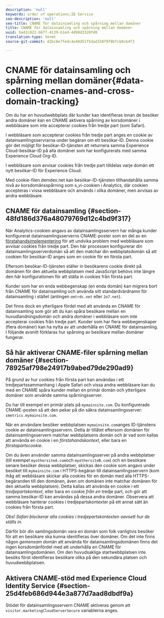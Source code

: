 ```yaml
---
description: 'null'
keywords: order of operations;ID Service
seo-description: 'null'
seo-title: CNAME för datainsamling och spårning mellan domäner
title: CNAME för datainsamling och spårning mellan domäner
uuid: ba42c822-b677-4139-b1ed-4d98d3320fd0
translation-type: tm+mt
source-git-commit: d2bc0e7fedc4e48d51f5dad158f9f8bfcb0cb4f3

---
```



# CNAME för datainsamling och spårning mellan domäner{#data-collection-cnames-and-cross-domain-tracking}

Om du har en huvudwebbplats där kunder kan identifieras innan de besöker andra domäner kan en CNAME aktivera spårning av korsdomäner i webbläsare som inte accepterar cookies från tredje part (som Safari).

I webbläsare som accepterar cookies från tredje part anges en cookie av datainsamlingsservrarna under begäran om ett besökar-ID. Denna cookie gör det möjligt för besökar-ID-tjänsten att returnera samma Experience Cloud-besökar-ID på alla domäner som har konfigurerats med samma Experience Cloud Org-ID.

I webbläsare som avvisar cookies från tredje part tilldelas varje domän ett nytt besökar-ID för Experience Cloud.

Med cookie-filen demdex.net kan besökar-ID-tjänsten tillhandahålla samma nivå av korsdomänsspårning som s_vi-cookien i Analytics, där cookien accepteras i vissa webbläsare och används i olika domäner, men avvisas av andra webbläsare.

## CNAME för datainsamling {#section-48fd186d376a48079769d12c4bd9f317}

När Analytics-cookien angavs av datainsamlingsservern har många kunder konfigurerat datainsamlingsserverns CNAME-poster som en del av en [förstahandsimplementering](https://docs.adobe.com/content/help/en/core-services/interface/ec-cookies/cookies-first-party.html) för att undvika problem med webbläsare som avvisar cookies från tredje part. Den här processen konfigurerar din datainsamlingsserverdomän så att den matchar din webbplatsdomän så att cookien för besökar-ID anges som en cookie för en första part.

Eftersom besökar-ID-tjänsten ställer in besökarens cookie direkt på domänen för den aktuella webbplatsen med JavaScript behövs inte längre den här konfigurationen för att ställa in cookies från första part.

Kunder som har en enda webbegenskap (en enda domän) kan migrera bort från CNAME för datainsamling och använda sitt standardvärdnamn för datainsamling i stället (antingen `omtrdc.net` eller `2o7.net`).

Det finns dock en ytterligare fördel med att använda en CNAME för datainsamling som gör att du kan spåra besökare mellan en huvudlandningsdomän och andra domäner i webbläsare som inte accepterar cookies från tredje part. Kunder som har flera webbegenskaper (flera domäner) kan ha nytta av att underhålla en CNAME för datainsamling. I följande avsnitt förklaras hur spårning av besökare mellan domäner fungerar.

## Så här aktiverar CNAME-filer spårning mellan domäner {#section-78925af798e24917b9abed79de290ad9}

På grund av hur cookies från första part kan användas i ett tredjepartssammanhang i Apple Safari och vissa andra webbläsare kan du med en CNAME spåra kunder mellan en primär domän och ytterligare domäner som använde samma spårningsserver.

Du har till exempel en primär plats på `mymainsite.com`. Du konfigurerade CNAME-posten så att den pekar på din säkra datainsamlingsserver: `smetrics.mymainsite.com`.

När en användare besöker webbplatsen `mymainsite.com`anges ID-tjänstens cookie av datainsamlingsservern. Detta är tillåtet eftersom domänen för datainsamlingsservern matchar webbplatsens domän och är vad som kallas att använda en cookie i en *förstahandskontext*, eller bara en *förstapartscookie*.

Om du även använder samma datainsamlingsserver på andra webbplatser (till exempel `myothersiteA.com`och `myothersiteB.com`) och en besökare senare besöker dessa webbplatser, skickas den cookie som angavs under besöket till `mymainsite.com` i HTTPS-begäran till datainsamlingsservern (kom ihåg att webbläsare skickar alla cookies för en domän med alla HTTPS-begäranden till den domänen, även om domänen inte matchar domänen för den aktuella webbplatsen). Detta kallas att använda en cookie i ett *tredjepartskontext*, eller bara en cookie *från en* tredje part, och gör att samma besökar-ID kan användas på dessa andra domäner. Observera att webbläsare hanterar cookies i tredjepartskontexter på ett annat sätt än cookies från första part.

*Obs! Safari blockerar alla cookies i tredjepartskontexten oavsett hur de ställs in.*

Därför bör din samlingsdomän vara en domän som folk vanligtvis besöker för att en besökare ska kunna identifieras över domäner. Om det inte finns någon *gemensam* domän att använda för datainsamlingsdomänen finns det ingen korsdomänfördel med att underhålla en CNAME för datainsamlingsdomänen. Om den huvudsakliga startwebbplatsen inte besöks först identifieras besökare olika på den sekundära platsen och huvudwebbplatsen.

## Aktivera CNAME-stöd med Experience Cloud Identity Service {#section-25d4feb686d944e3a877d7aad8dbdf9a}

Stödet för datainsamlingsservern CNAME aktiveras genom att `visitor.marketingCloudServerSecure` variablerna anges.
